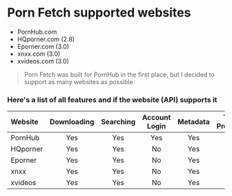 # Porn Fetch supported websites


- PornHub.com
- HQporner.com (2.8) 
- Eporner.com (3.0)
- xnxx.com (3.0)
- xvideos.com (3.0)


> Porn Fetch was built for PornHub in the first place, but I decided to support as many websites as possible

### Here's a list of all features and if the website (API) supports it


| Website  |  Downloading  | Searching | Account Login | Metadata | Total Progress | Model |
|:---------|:-------------:|:---------:|:-------------:|:--------:|:--------------:|:-----:|
| PornHub  |      Yes      |    Yes    |      Yes      |   Yes    |      Yes       |  Yes  |
| HQporner |      Yes      |    Yes    |      No       |   Yes    |       No       |  Yes  |
| Eporner  |      Yes      |    Yes    |      No       |   Yes    |       No       |  Yes  |
| xnxx     |      Yes      |    Yes    |      No       |   Yes    |      Yes       |  Yes  |
| xvideos  |      Yes      |    Yes    |      No       |   Yes    |      Yes       |  No   |